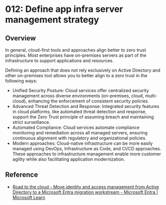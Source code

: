 # 012: Define app infra server management strategy

## Overview

In general, cloud-first tools and approaches align better to zero trust principles. Most enterprises have on-premises servers as part of the infrastructure to support applications and resources. 

Defining an approach that does not rely exclusively on Active Directory and other on-premises tool allows you to better align to a zero trust in the following ways:

* Unified Security Posture: Cloud services offer centralized security management across diverse environments (on-premises, cloud, multi-cloud), enhancing the enforcement of consistent security policies.
* Advanced Threat Detection and Response: Integrated security features in cloud platforms, like automated threat detection and response, support the Zero Trust principle of assuming breach and maintaining strict surveillance.
* Automated Compliance: Cloud services automate compliance monitoring and remediation across all managed servers, ensuring continuous alignment with regulatory and organizational policies.
* Modern approaches: Cloud-native infrastructure can be more easily managed using DevOps, Infrastructure as Code, and CI/CD approaches. These approaches to infrastructure management enable more customer agility while also facilitating application modernization.


## Reference

* [Road to the cloud - Move identity and access management from Active Directory to a Microsoft Entra migration workstream - Microsoft Entra | Microsoft Learn](https://learn.microsoft.com/en-us/entra/architecture/road-to-the-cloud-migrate#define-an-application-server-management-strategy)
